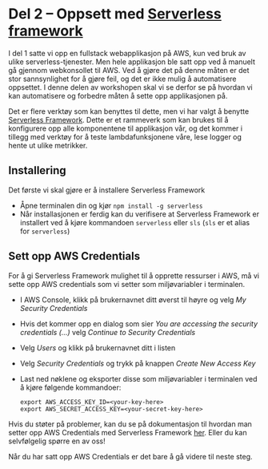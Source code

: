 # Del 2 – Oppsett med [Serverless framework](https://serverless.com)

I del 1 satte vi opp en fullstack webapplikasjon på AWS, kun ved bruk av ulike serverless-tjenester. Men hele applikasjon ble satt opp ved å manuelt gå gjennom webkonsollet til AWS. Ved å gjøre det på denne måten er det stor sannsynlighet for å gjøre feil, og det er ikke mulig å automatisere oppsettet. I denne delen av workshopen skal vi se derfor se på hvordan vi kan automatisere og forbedre måten å sette opp applikasjonen på.

Det er flere verktøy som kan benyttes til dette, men vi har valgt å benytte [Serverless Framework](https://serverless.com/framework/docs/). Dette er et rammeverk som kan brukes til å konfigurere opp alle komponentene til applikasjon vår, og det kommer i tillegg med verktøy for å teste lambdafunksjonene våre, lese logger og hente ut ulike metrikker.

## Installering
Det første vi skal gjøre er å installere Serverless Framework

- Åpne terminalen din og kjør `npm install -g serverless`
- Når installasjonen er ferdig kan du verifisere at Serverless Framework er installert ved å kjøre kommandoen `serverless` eller `sls` (`sls` er et alias for `serverless`)

## Sett opp AWS Credentials

For å gi Serverless Framework mulighet til å opprette ressurser i AWS, må vi sette opp AWS credentials som vi setter som miljøvariabler i terminalen.

- I AWS Console, klikk på brukernavnet ditt øverst til høyre og velg *My Security Credentials*
- Hvis det kommer opp en dialog som sier *You are accessing the security credentials (...)* velg *Continue to Security Credentials*
- Velg *Users* og klikk på brukernavnet ditt i listen
- Velg *Security Credentials* og trykk på knappen *Create New Access Key*
- Last ned nøklene og eksporter disse som miljøvariabler i terminalen ved å kjøre følgende kommandoer:

  ```
  export AWS_ACCESS_KEY_ID=<your-key-here>
  export AWS_SECRET_ACCESS_KEY=<your-secret-key-here>
  ```

Hvis du støter på problemer, kan du se på dokumentasjon til hvordan man setter opp AWS Credentials med Serverless Framework [her](https://serverless.com/framework/docs/providers/aws/guide/credentials/). Eller du kan selvfølgelig spørre en av oss!

Når du har satt opp AWS Credentials er det bare å gå videre til neste steg.